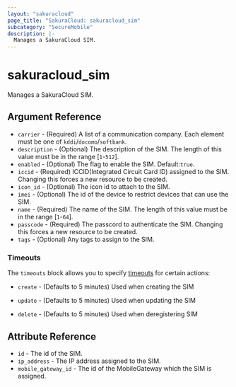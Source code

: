 ```yaml
---
layout: "sakuracloud"
page_title: "SakuraCloud: sakuracloud_sim"
subcategory: "SecureMobile"
description: |-
  Manages a SakuraCloud SIM.
---
```


# sakuracloud_sim

Manages a SakuraCloud SIM.

## Argument Reference

* `carrier` - (Required) A list of a communication company. Each element must be one of `kddi`/`docomo`/`softbank`.
* `description` - (Optional) The description of the SIM. The length of this value must be in the range [`1`-`512`].
* `enabled` - (Optional) The flag to enable the SIM. Default:`true`.
* `iccid` - (Required) ICCID(Integrated Circuit Card ID) assigned to the SIM. Changing this forces a new resource to be created.
* `icon_id` - (Optional) The icon id to attach to the SIM.
* `imei` - (Optional) The id of the device to restrict devices that can use the SIM.
* `name` - (Required) The name of the SIM. The length of this value must be in the range [`1`-`64`].
* `passcode` - (Required) The passcord to authenticate the SIM. Changing this forces a new resource to be created.
* `tags` - (Optional) Any tags to assign to the SIM.



### Timeouts

The `timeouts` block allows you to specify [timeouts](https://www.terraform.io/docs/configuration/resources.html#operation-timeouts) for certain actions:

* `create` - (Defaults to 5 minutes) Used when creating the SIM


* `update` - (Defaults to 5 minutes) Used when updating the SIM

* `delete` - (Defaults to 5 minutes) Used when deregistering SIM



## Attribute Reference

* `id` - The id of the SIM.
* `ip_address` - The IP address assigned to the SIM.
* `mobile_gateway_id` - The id of the MobileGateway which the SIM is assigned.




